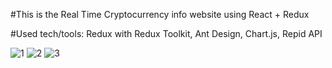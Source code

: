 #This is the Real Time Cryptocurrency info website using React + Redux

#Used tech/tools: Redux with Redux Toolkit, Ant Design, Chart.js, Repid API 

![1](https://user-images.githubusercontent.com/53910160/188114150-98360892-f532-4ae4-8dcd-1eaa5c897cf6.png)
![2](https://user-images.githubusercontent.com/53910160/188114166-2c0cf6b7-cd48-4533-b590-fb53d9f9ea8a.png)
![3](https://user-images.githubusercontent.com/53910160/188114191-fbb6ab89-7e9b-47ec-8f9a-3589c37f1782.png)
